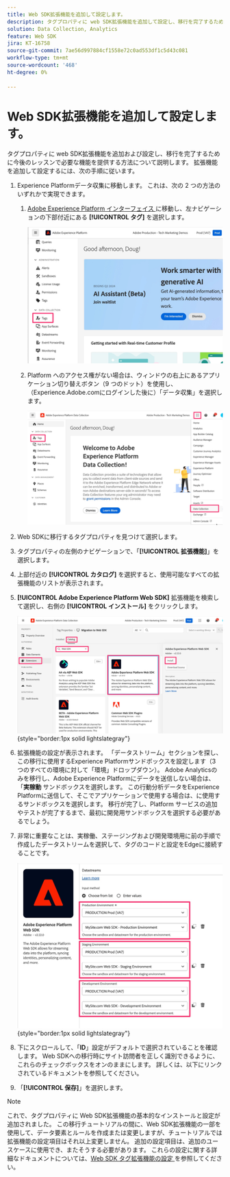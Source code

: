 ```yaml
---
title: Web SDK拡張機能を追加して設定します。
description: タグプロパティに web SDK拡張機能を追加して設定し、移行を完了するために今後のレッスンで必要な機能を提供する方法について説明します。
solution: Data Collection, Analytics
feature: Web SDK
jira: KT-16758
source-git-commit: 7ae56d997884cf1558e72c0ad553df1c5d43c081
workflow-type: tm+mt
source-wordcount: '468'
ht-degree: 0%

---
```



# Web SDK拡張機能を追加して設定します。

タグプロパティに web SDK拡張機能を追加および設定し、移行を完了するために今後のレッスンで必要な機能を提供する方法について説明します。
拡張機能を追加して設定するには、次の手順に従います。

1. Experience Platformデータ収集に移動します。 これは、次の 2 つの方法のいずれかで実現できます。
   1. [Adobe Experience Platform インターフェイス ](https://platform.adobe.com/) に移動し、左ナビゲーションの下部付近にある **[!UICONTROL タグ]** を選択します。

      ![ タグ 1 へのアクセス ](assets/access-tags-1.jpg)
   1. Platform へのアクセス権がない場合は、ウィンドウの右上にあるアプリケーション切り替えボタン（9 つのドット）を使用し、（Experience.Adobe.comにログインした後に）「データ収集」を選択します。

      ![ タグ 2 へのアクセス ](assets/access-tags-2.jpg)
1. Web SDKに移行するタグプロパティを見つけて選択します。
1. タグプロパティの左側のナビゲーションで、「**[!UICONTROL 拡張機能]**」を選択します。
1. 上部付近の **[!UICONTROL カタログ]** を選択すると、使用可能なすべての拡張機能のリストが表示されます。
1. **[!UICONTROL Adobe Experience Platform Web SDK]** 拡張機能を検索して選択し、右側の **[!UICONTROL インストール]** をクリックします。

   ![Web SDK拡張機能の検索 ](assets/find-the-websdk-extension.jpg){style="border:1px solid lightslategray"}

1. 拡張機能の設定が表示されます。 「データストリーム」セクションを探し、この移行に使用するExperience Platformサンドボックスを設定します（3 つのすべての環境に対して「環境」ドロップダウン）。 Adobe Analyticsのみを移行し、Adobe Experience Platformにデータを送信しない場合は、「**実稼動** サンドボックスを選択します。 この行動分析データをExperience Platformに送信して、そこでアプリケーションで使用する場合は、に使用するサンドボックスを選択します。 移行が完了し、Platform サービスの追加やテストが完了するまで、最初に開発用サンドボックスを選択する必要があるでしょう。
1. 非常に重要なことは、実稼働、ステージングおよび開発環境用に前の手順で作成したデータストリームを選択して、タグのコードと設定をEdgeに接続することです。

   ![ データストリーム選択 ](assets/choose-datastreams.jpg){style="border:1px solid lightslategray"}

1. 下にスクロールして、「**ID**」設定がデフォルトで選択されていることを確認します。 Web SDKへの移行時にサイト訪問者を正しく識別できるように、これらのチェックボックスをオンのままにします。 詳しくは、以下にリンクされているドキュメントを参照してください。

1. 「**[!UICONTROL 保存]**」を選択します。

>[!NOTE]
>
>これで、タグプロパティに Web SDK拡張機能の基本的なインストールと設定が追加されました。 この移行チュートリアルの間に、Web SDK拡張機能の一部を使用して、データ要素とルールを作成または変更しますが、チュートリアルでは拡張機能の設定項目はそれ以上変更しません。 追加の設定項目は、追加のユースケースに使用でき、またそうする必要があります。 これらの設定に関する詳細なドキュメントについては、[Web SDK タグ拡張機能の設定 ](https://experienceleague.adobe.com/ja/docs/experience-platform/tags/extensions/client/web-sdk/web-sdk-extension-configuration) を参照してください。
